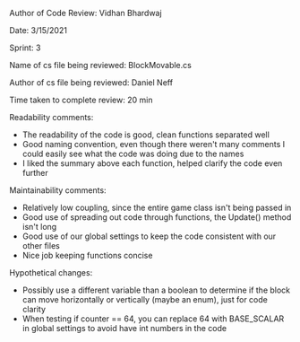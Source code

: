 Author of Code Review: Vidhan Bhardwaj

Date: 3/15/2021

Sprint: 3

Name of cs file being reviewed: BlockMovable.cs

Author of cs file being reviewed: Daniel Neff

Time taken to complete review: 20 min

Readability comments:
- The readability of the code is good, clean functions separated well
- Good naming convention, even though there weren't many comments I could easily see what the code was doing due to the names
- I liked the summary above each function, helped clarify the code even further

Maintainability comments:
- Relatively low coupling, since the entire game class isn't being passed in
- Good use of spreading out code through functions, the Update() method isn't long
- Good use of our global settings to keep the code consistent with our other files
- Nice job keeping functions concise

Hypothetical changes:
- Possibly use a different variable than a boolean to determine if the block can move horizontally or vertically (maybe an enum), just for code clarity
- When testing if counter == 64, you can replace 64 with BASE_SCALAR in global settings to avoid have int numbers in the code
